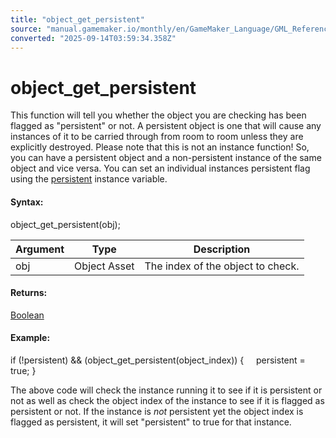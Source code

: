 ```yaml
---
title: "object_get_persistent"
source: "manual.gamemaker.io/monthly/en/GameMaker_Language/GML_Reference/Asset_Management/Objects/object_get_persistent.htm"
converted: "2025-09-14T03:59:34.358Z"
---
```


# object\_get\_persistent

This function will tell you whether the object you are checking has been flagged as "persistent" or not. A persistent object is one that will cause any instances of it to be carried through from room to room unless they are explicitly destroyed. Please note that this is not an instance function! So, you can have a persistent object and a non-persistent instance of the same object and vice versa. You can set an individual instances persistent flag using the [persistent](../Instances/Instance_Variables/persistent.md) instance variable.

#### Syntax:

object\_get\_persistent(obj);

| Argument | Type | Description |
| --- | --- | --- |
| obj | Object Asset | The index of the object to check. |

#### Returns:

[Boolean](../../../GML_Overview/Data_Types.md)

#### Example:

if (!persistent) && (object\_get\_persistent(object\_index))
{
    persistent = true;
}

The above code will check the instance running it to see if it is persistent or not as well as check the object index of the instance to see if it is flagged as persistent or not. If the instance is _not_ persistent yet the object index is flagged as persistent, it will set "persistent" to true for that instance.